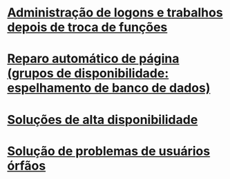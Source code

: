 # [Administração de logons e trabalhos depois de troca de funções](management-of-logins-and-jobs-after-role-switching-sql-server.md)
# [Reparo automático de página (grupos de disponibilidade: espelhamento de banco de dados)](automatic-page-repair-availability-groups-database-mirroring.md)
# [Soluções de alta disponibilidade](high-availability-solutions-sql-server.md)
# [Solução de problemas de usuários órfãos](troubleshoot-orphaned-users-sql-server.md)
